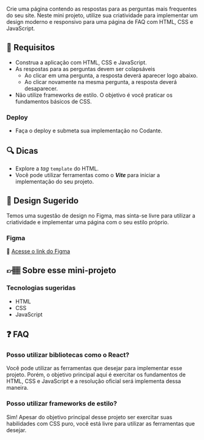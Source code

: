 Crie uma página contendo as respostas para as perguntas mais frequentes do seu site. Neste mini projeto, utilize sua criatividade para implementar um design moderno e responsivo para uma página de FAQ com HTML, CSS e JavaScript.

## 🔨 Requisitos

- Construa a aplicação com HTML, CSS e JavaScript.
- As respostas para as perguntas devem ser colapsáveis
  - Ao clicar em uma pergunta, a resposta deverá aparecer logo abaixo.
  - Ao clicar novamente na mesma pergunta, a resposta deverá desaparecer.
- Não utilize frameworks de estilo. O objetivo é você praticar os fundamentos básicos de CSS.

### Deploy

- Faça o deploy e submeta sua implementação no Codante.

## 🔍 Dicas

- Explore a _tag_ `template` do HTML.
- Você pode utilizar ferramentas como o **_Vite_** para iniciar a implementação do seu projeto.

## 🎨 Design Sugerido

Temos uma sugestão de design no Figma, mas sinta-se livre para utilizar a criatividade e implementar uma página com o seu estilo próprio.

### Figma

🔗 [Acesse o link do Figma](https://www.figma.com/community/file/1278004378073537594)

## 👉🏽 Sobre esse mini-projeto

### Tecnologias sugeridas

- HTML
- CSS
- JavaScript

## ❓ FAQ

### Posso utilizar bibliotecas como o React?

Você pode utilizar as ferramentas que desejar para implementar esse projeto. Porém, o objetivo principal aqui é exercitar os fundamentos de HTML, CSS e JavaScript e a resolução oficial será implementa dessa maneira.

### Posso utilizar frameworks de estilo?

Sim! Apesar do objetivo principal desse projeto ser exercitar suas habilidades com CSS puro, você está livre para utilizar as ferramentas que desejar.
